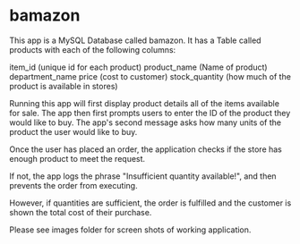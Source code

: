 # bamazon
This app is a MySQL Database called bamazon.
It has a Table called products with each of the following columns:

item_id (unique id for each product)
product_name (Name of product)
department_name
price (cost to customer)
stock_quantity (how much of the product is available in stores)

Running this app will first display product details all of the items available for sale. 
The app then first prompts users to enter the ID of the product they would like to buy.
The app's second message asks how many units of the product the user would like to buy.

Once the user has placed an order, the application checks if the store has enough product to meet the request.

If not, the app logs the phrase "Insufficient quantity available!", and then prevents the order from executing.

However, if quantities are sufficient, the order is fulfilled and the customer is shown the total cost of their purchase.

Please see images folder for screen shots of working application.